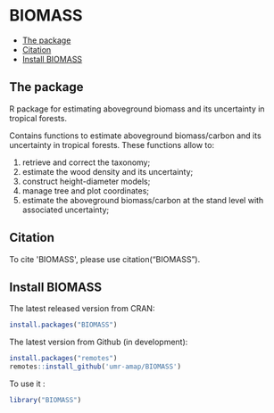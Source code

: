 BIOMASS
================

  - [The package](#the-package)
  - [Citation](#citation)
  - [Install BIOMASS](#install-biomass)

## The package

R package for estimating aboveground biomass and its uncertainty in
tropical forests.

Contains functions to estimate aboveground biomass/carbon and its
uncertainty in tropical forests. These functions allow to:

1.  retrieve and correct the taxonomy;
2.  estimate the wood density and its uncertainty;
3.  construct height-diameter models;
4.  manage tree and plot coordinates;
5.  estimate the aboveground biomass/carbon at the stand level with
    associated uncertainty;

<!--For more information, see
[article](https://besjournals.onlinelibrary.wiley.com/doi/10.1111/2041-210X.12753)
or the
[vignette](https://CRAN.R-project.org/package=BIOMASS/vignettes/BIOMASS.html)
of the package, and the [reference
manual](https://CRAN.R-project.org/package=BIOMASS/BIOMASS.pdf).--> 

## Citation

To cite 'BIOMASS', please use citation(“BIOMASS”).

## Install BIOMASS

The latest released version from CRAN:

``` r
install.packages("BIOMASS")
```

The latest version from Github (in development):

``` r
install.packages("remotes")
remotes::install_github('umr-amap/BIOMASS')
```

To use it :

``` r
library("BIOMASS")
```
